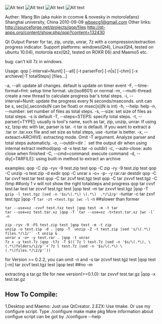 ![Alt text](https://github.com/wang-bin/qop/raw/master/screenshots/qop-maemo5.png  "maemo5")
![Alt text](https://github.com/wang-bin/qop/raw/master/screenshots/qop-ubuntu.png  "Ubuntu")
![Alt text](https://github.com/wang-bin/qop/raw/master/screenshots/qop-win.png     "Win7")
![Alt text](https://github.com/wang-bin/qop/raw/master/screenshots/qop-ezx.png    "EZX")

Auther: Wang Bin (aka nukin in ccomve & novesky in motorolafans)
Shanghai university, China
2010-09-09
wbsecg1@gmail.com
Other links:	http://sourceforge.net/projects/qop/files
				http://qt-apps.org/content/show.php/qop?content=132430

Qt Output Parser for tar, zip, unzip, unrar, 7z with a compression/extraction progress indicator.
Support platforms: windows(Qt4), Linux(Qt4, tested on ubuntu 10.04), motorola ezx(Qt2, tested on ROKR E6) and Maemo5 etc.

bug: can't kill 7z in windows.

Usage: qop [-interval=Nunit] [--all] [-t parserFor] [-n|s] [-chm] [-x archieve|-T totalSteps] [files...]

-a, --all: update all changes. default is update on timer event
-F, --time-format=fmt: setup time format. utc(iso8601) or normal
-m, --multi-thread: create a new thread to calculate progress bar's total steps.
-i, --interval=Nunit: update the progress every N seconds/mseconds. unit can be s, sec[s],seconds(N can be float) or msec[s](N is int)
-h, --help: help
-n, --number: set number of files as total steps.
-s, --size: set size of files as total steps. -s is default
-T, --steps=STEPS: specify total steps.
-t,  --parser[=TYPE]: usually is tool's name, such as tar, zip, unzip, unrar. If using xz, lzop etc with tar, parser is tar. -t tar is default.
If you want to extract a .tar or .tar.xxx file and set size as total steps, use -tuntar is better.
-x, --exteact=ARCHIVE: extracting mode. Omit -T argument. Analyze parser and total steps automaticly.
-o, --outdir=dir： set the output dir when using internal extract method(qop -d -x test.tar -o outdir)
-c, --auto-close: auto close when finished
-C, --cmd=command: execute command
-d, --diy[=TARFILE]: using built-in method to extract an archive

examples:
	qop -C zip -ryv -9 test.zip test
	qop -C zip -ry -9 test.zip test
	qop -C unzip -o test.zip -d exdir
	qop -C unrar x -o+ -p- -y rar.rar destdir
	qop -C tar cvvf test.tar test
	qop -C tar zcvf test.tgz test
	qop -C tar zxvvf test.tgz -C /tmp   ##only 1 v will not show the right totalsteps and progress
	qop tar cvvf test.tar test
	tar zcvvf test.tgz test |qop test -m
	tar zxvvf test.tgz |qop -T `gzip -l test.tgz |sed -n '$s/\(.*\) \(.*\)  .*/\2/p'` -tuntar -c
	tar zxvf test.tgz |qop -T `tar -zt <test.tgz |wc -l` -n  ##slower than former

	tar --use=xz -cvvf test.txz test |qop test -m -t tar
	tar --use=xz test.tar.xz |qop -T `tar --use=xz -t<test.tar.xz |wc -l` -n

	zip -ryv -9 -FS test.zip test |qop test -m -t zip
	unzip -o test.zip -d . |qop -T `unzip -Z -t test.zip |sed 's/\(.*\) files.*/\1/'` -t unzip &
	unrar x -o+ -y test.rar . |qop -t unrar
	7z x -y test.7z |qop -t7z -T $((`7z l test.7z |sed -n '$s/\(.*\), \(.*\)folders/\2/p'`+`7z l test.7z |sed -n '$s/\(.*\) \(.*\)files.*/\2/p'`))

for Version >= 0.2.2, you can omit -n and -s
	tar zcvvf test.tgz test |qop test [-m]
	tar zcvf test.tgz test |qop test  ##no -m

extracting a tar.gz file for new version(>=0.1.0):
	tar zxvvf test.tar.gz |qop -x test.tar.gz


How To Compile:
-------

1.Desktop and Maemo: Just use QtCreator.
2.EZX: Use tmake. Or use my configure script. Type
./configure
make
make pkg
More information about configue script can be got by ./configure --help
